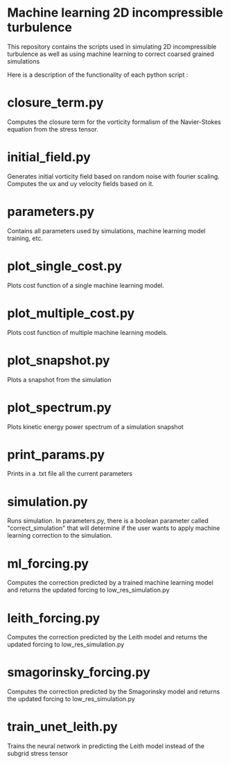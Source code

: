 # Machine learning 2D incompressible turbulence

This repository contains the scripts used in simulating 2D incompressible turbulence as well as using machine learning to correct coarsed grained simulations


Here is a description of the functionality of each python script :

# closure_term.py

Computes the closure term for the vorticity formalism of the Navier-Stokes equation from the stress tensor.

# initial_field.py

Generates initial vorticity field based on random noise with fourier scaling. Computes the ux and uy velocity fields based on it.

# parameters.py

Contains all parameters used by simulations, machine learning model training, etc.

# plot_single_cost.py

Plots cost function of a single machine learning model.

# plot_multiple_cost.py

Plots cost function of multiple machine learning models.

# plot_snapshot.py

Plots a snapshot from the simulation

# plot_spectrum.py

Plots kinetic energy power spectrum of a simulation snapshot

# print_params.py

Prints in a .txt file all the current parameters

# simulation.py

Runs simulation. In parameters.py, there is a boolean parameter called "correct_simulation" that will determine if the user wants to apply machine learning correction to the simulation.

# ml_forcing.py

Computes the correction predicted by a trained machine learning model and returns the updated forcing to low_res_simulation.py

# leith_forcing.py

Computes the correction predicted by the Leith model and returns the updated forcing to low_res_simulation.py

# smagorinsky_forcing.py

Computes the correction predicted by the Smagorinsky model and returns the updated forcing to low_res_simulation.py

# train_unet_leith.py

Trains the neural network in predicting the Leith model instead of the subgrid stress tensor
